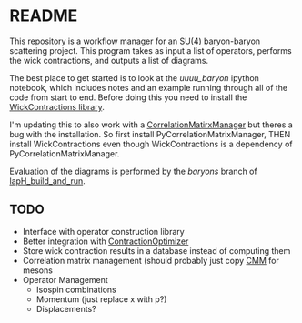 # README

This repository is a workflow manager for an SU(4) baryon-baryon scattering project.  This program takes as input a list of operators, performs the wick contractions, and outputs a list of diagrams.   

The best place to get started is to look at the *uuuu_baryon* ipython notebook, which includes notes and an example running through all of the code from start to end.  Before doing this you need to install the [WickContractions library](github.com/chrisculver/WickContractions).

I'm updating this to also work with a [CorrelationMatirxManager](github.com/chrisculver/PyCorrelationMatrixManager) but theres a bug with the installation.  So first install PyCorrelationMatrixManager, THEN install WickContractions even though WickContractions is a dependency of PyCorrelationMatrixManager.

Evaluation of the diagrams is performed by the *baryons* branch of [lapH_build_and_run](https://gitlab.com/Kimmy.Cushman/laph_build_and_run).

## TODO

* Interface with operator construction library
* Better integration with [ContractionOptimizer](https://github.com/laphnn/contraction_optimizer)
* Store wick contraction results in a database instead of computing them
* Correlation matrix management (should probably just copy [CMM](github.com/chrisculver/CorrelationMatrixManager) for mesons
* Operator Management
    * Isospin combinations 
    * Momentum (just replace x with p?)
    * Displacements?